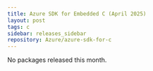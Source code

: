 ```yaml
---
title: Azure SDK for Embedded C (April 2025)
layout: post
tags: c
sidebar: releases_sidebar
repository: Azure/azure-sdk-for-c
---
```


No packages released this month.

<!--
The Azure SDK team is pleased to make available the April 2025 client library release.

#### Stable

- _Add packages_

#### Updates

- _Add packages_

#### Beta

- _Add packages_

## Installation Instructions

To install any of our packages, copy and paste the following commands into a terminal:

```bash
$> 
```

## Feedback

If you have a bug or feature request for one of the libraries, please post an issue to [GitHub](https://github.com/Azure/azure-sdk-for-c/issues).

## Release highlights

### _Package name_

- Major changes only!

## Latest Releases

View all the latest versions of C packages [here][c-latest-releases].

{% include refs.md %}
-->
